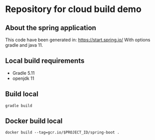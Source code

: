 # Repository for cloud build demo

## About the spring application

This code have been generated in: https://start.spring.io/
With options gradle and java 11.

## Local build requirements

* Gradle 5.11
* openjdk 11

## Build local

```shell
gradle build
```

## Docker build local

```shell
docker build --tag=gcr.io/$PROJECT_ID/spring-boot .
```
